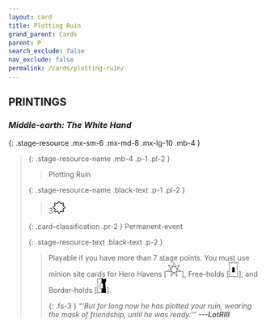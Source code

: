 ```yaml
---
layout: card
title: Plotting Ruin
grand_parent: Cards
parent: P
search_exclude: false
nav_exclude: false
permalink: /cards/plotting-ruin/
---
```


## PRINTINGS


### _Middle-earth: The White Hand_

{: .stage-resource .mx-sm-6 .mx-md-8 .mx-lg-10 .mb-4 }
> {: .stage-resource-name .mb-4 .p-1 .pl-2 }
> > <div class="card-mp"></div>
> > <div class="card-name">Plotting Ruin</div>
>
> {: .stage-resource-name .black-text .p-1 .pl-2 }
> > 3![](/assets/images/stage-point.svg)
>
> {: .card-classification .pr-2 }
> Permanent-event
>
> {: .stage-resource-text .black-text .p-2 }
> > Playable if you have more than 7 stage points. You must use minion site cards for Hero Havens \[![](/assets/images/free-haven.svg)], Free-holds \[![](/assets/images/free-hold.svg)], and Border-holds \[![](/assets/images/border-hold.svg)]. 
> > 
> > {: .fs-3 } 
> > _“‘But for long now he has plotted your ruin, wearing the mask of friendship, until he was ready.’”_ ***---&#65279;LotRIII*** 
> 
